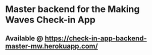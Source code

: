 # Master backend for the Making Waves Check-in App
## Available @ https://check-in-app-backend-master-mw.herokuapp.com/
